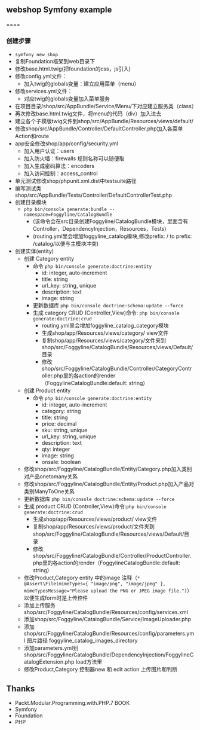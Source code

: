 ## webshop Symfony example
====
### 创建步骤
 - `symfony new shop`
 - 复制Foundation框架到web目录下
 - 修改base.html.twig(把foundation的css，js引入)
 - 修改config.yml文件：
   - 加入twig的globals变量：建立应用菜单（menu）
 - 修改services.yml文件：
   - 对应twig的globals变量加入菜单服务
 - 在项目目录/shop/src/AppBundle/Service/Menu/下对应建立服务类（class）
 - 再次修改base.html.twig文件，将menu的代码（div）加入进去
 - 建立各个子模版twig文件到shop/src/AppBundle/Resources/views/default/
 - 修改shop/src/AppBundle/Controller/DefaultController.php加入各菜单Action和route
 - app安全修改shop/app/config/security.yml
   - 加入用户认证：users
   - 加入防火墙：firewalls 规则名称可以随便取
   - 加入生成密码算法：encoders
   - 加入访问控制：access_control
 - 单元测试修改shop/phpunit.xml.dist中testsuite路径
 - 编写测试类shop/src/AppBundle/Tests/Controller/DefaultControllerTest.php
 - 创建目录模块
   - `php bin/console generate:bundle --namespace=Foggyline/CatalogBundle`
     - (该命令会在src目录创建Foggyline/CatalogBundle模块，里面含有Controller，DependencyInjection，Resources，Tests)
     - (routing.yml里会增加foggyline_catalog模块,修改prefix: / to prefix: /catalog/以便与主模块冲突)
 - 创建实体(entity)
   - 创建 Category entity
     - 命令 `php bin/console generate:doctrine:entity`
       - id: integer, auto-increment
       - title: string
       - url_key: string, unique
       - description: text
       - image: string
     - 更新数据库 `php bin/console doctrine:schema:update --force`
     - 生成 category CRUD (Controller,View)命令: `php bin/console generate:doctrine:crud`
       - routing.yml里会增加foggyline_catalog_category模块
       - 生成shop/app/Resources/views/category/ view文件
       - 复制shop/app/Resources/views/category/文件夹到shop/src/Foggyline/CatalogBundle/Resources/views/Default/目录
       - 修改shop/src/Foggyline/CatalogBundle/Controller/CategoryController.php里的各action的render（FoggylineCatalogBundle:default: string）
   - 创建 Product entity
     - 命令 `php bin/console generate:doctrine:entity`
       - id: integer, auto-increment
       - category: string
       - title: string
       - price: decimal
       - sku: string, unique
       - url_key: string, unique
       - description: text
       - qty: integer
       - image: string
       - onsale: boolean
   - 修改shop/src/Foggyline/CatalogBundle/Entity/Category.php加入类别对产品onetomany关系
   - 修改shop/src/Foggyline/CatalogBundle/Entity/Product.php加入产品对类别ManyToOne关系
   - 更新数据库 `php bin/console doctrine:schema:update --force`
   - 生成 product CRUD (Controller,View)命令:`php bin/console generate:doctrine:crud`
     - 生成shop/app/Resources/views/product/ view文件
     - 复制shop/app/Resources/views/product/文件夹到shop/src/Foggyline/CatalogBundle/Resources/views/Default/目录
     - 修改shop/src/Foggyline/CatalogBundle/Controller/ProductController.php里的各action的render（FoggylineCatalogBundle:default: string）
   - 修改Product,Category entity 中的image 注释（`* @Assert\File(mimeTypes={ "image/png", "image/jpeg" }, mimeTypesMessage="Please upload the PNG or JPEG image file.")`） 以便生成form时是上传控件
   - 添加上传服务shop/src/Foggyline/CatalogBundle/Resources/config/services.xml
   - 添加shop/src/Foggyline/CatalogBundle/Service/ImageUploader.php
   - 添加shop/src/Foggyline/CatalogBundle/Resources/config/parameters.yml 图片路径 foggyline_catalog_images_directory
   - 添加parameters.yml到shop/src/Foggyline/CatalogBundle/DependencyInjection/FoggylineCatalogExtension.php load方法里
   - 修改Product,Category 控制器new 和 edit action 上传图片和判断
## Thanks
 - Packt.Modular.Programming.with.PHP.7 BOOK
 - Symfony
 - Foundation
 - PHP